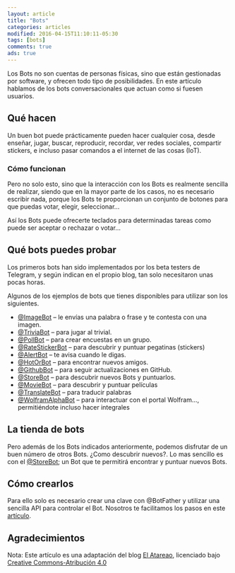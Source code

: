 ```yaml
---
layout: article
title: "Bots"
categories: articles
modified: 2016-04-15T11:10:11-05:30
tags: [bots]
comments: true
ads: true
---
```


Los Bots no son cuentas de personas físicas, sino que están gestionadas por software, y ofrecen todo tipo de posibilidades. En este artículo hablamos de los bots conversacionales que actuan como si fuesen usuarios.

## Qué hacen

Un buen bot puede prácticamente pueden hacer cualquier cosa, desde enseñar, jugar, buscar, reproducir, recordar, ver redes sociales, compartir stickers, e incluso pasar comandos a el internet de las cosas (IoT).

### Cómo funcionan
Pero no solo esto, sino que la interacción con los Bots es realmente sencilla de realizar, siendo que en la mayor parte de los casos, no es necesario escribir nada, porque los Bots te proporcionan un conjunto de botones para que puedas votar, elegir, seleccionar…

Así los Bots puede ofrecerte teclados para determinadas tareas como puede ser aceptar o rechazar o votar…

 
## Qué bots puedes probar
Los primeros bots han sido implementados por los beta testers de Telegram, y según indican en el propio blog, tan solo necesitaron unas pocas horas.

Algunos de los ejemplos de bots que tienes disponibles para utilizar son los siguientes.

* [@ImageBot](http://telegram.me/ImageBot) – le envías una palabra o frase y te contesta con una imagen.
* [@TriviaBot](http://telegram.me/TriviaBot) – para jugar al trivial.
* [@PollBot](http://telegram.me/PollBot) – para crear encuestas en un grupo.
* [@RateStickerBot](http://telegram.me/RateStickerBot) – para descubrir y puntuar pegatinas (stickers)
* [@AlertBot](http://telegram.me/AlertBot) – te avisa cuando le digas.
* [@HotOrBot](http://telegram.me/HotOrBot) – para encontrar nuevos amigos.
* [@GithubBot](http://telegram.me/GithubBot) – para seguir actualizaciones en GitHub.
* [@StoreBot](http://telegram.me/StoreBot) – para descubrir nuevos Bots y puntuarlos.
* [@MovieBot](http://telegram.me/MovieBot) – para descubrir y puntuar películas
* [@TranslateBot](http://telegram.me/TranslateBot) – para traducir palabras
* [@WolframAlphaBot](http://telegram.me/WolframAlphaBot) – para interactuar con el portal Wolfram…, permitiéndote incluso hacer integrales

## La tienda de bots

Pero además de los Bots indicados anteriormente, podemos disfrutar de un buen número de otros Bots.
¿Como descubrir nuevos?. Lo mas sencillo es con el [@StoreBot](http://telegram.me/storebot); un Bot que te permitirá encontrar y puntuar nuevos Bots.

## Cómo crearlos

Para ello solo es necesario crear una clave con @BotFather y utilizar una sencilla API para controlar el Bot.
Nosotros te facilitamos los pasos en este [artículo](http://niaj-scio.github.io/articles/bot-programacion/).

## Agradecimientos

Nota: Este artículo es una adaptación del blog [El Atareao](http://www.atareao.es/ubuntu/telegram-se-supera-de-nuevo-con-los-bots/), licenciado bajo [Creative Commons-Atribución 4.0](http://creativecommons.org/licenses/by-sa/4.0/)